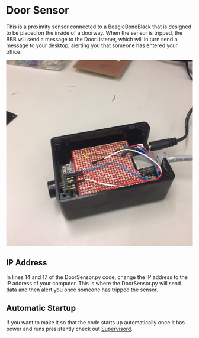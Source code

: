 # Door Sensor

This is a proximity sensor connected to a BeagleBoneBlack that is designed to be placed on the inside of a doorway. When the sensor is tripped, the BBB will send a message to the DoorListener, which will in turn send a message to your desktop, alerting you that someone has entered your office.

![alt text](screenshots/sensor.jpg)

## IP Address

In lines 14 and 17 of the DoorSensor.py code, change the IP address to the IP address of your computer. This is where the DoorSensor.py will send data and then alert you once someone has tripped the sensor.

## Automatic Startup

If you want to make it so that the code starts up automatically once it has power and runs presistently check out [Supervisord](https://www.digitalocean.com/community/tutorials/how-to-install-and-manage-supervisor-on-ubuntu-and-debian-vps).
